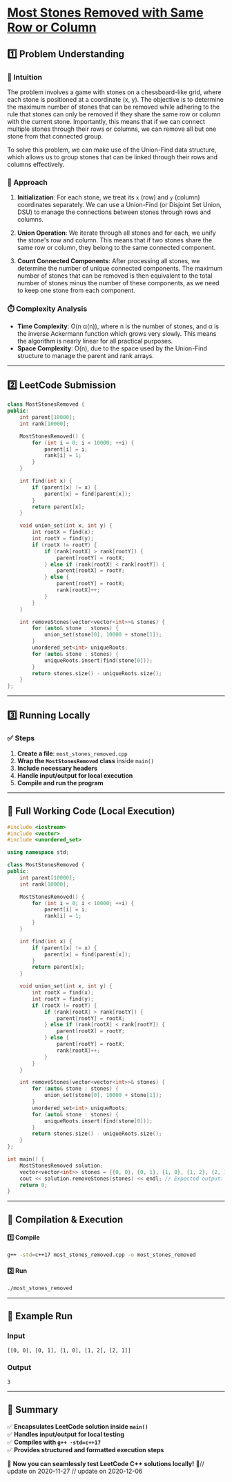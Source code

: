 # **[Most Stones Removed with Same Row or Column](https://leetcode.com/problems/most-stones-removed-with-same-row-or-column/description/)**  

## **1️⃣ Problem Understanding**  
### **📌 Intuition**  
The problem involves a game with stones on a chessboard-like grid, where each stone is positioned at a coordinate (x, y). The objective is to determine the maximum number of stones that can be removed while adhering to the rule that stones can only be removed if they share the same row or column with the current stone. Importantly, this means that if we can connect multiple stones through their rows or columns, we can remove all but one stone from that connected group.  

To solve this problem, we can make use of the Union-Find data structure, which allows us to group stones that can be linked through their rows and columns effectively.  

### **🚀 Approach**  
1. **Initialization**: For each stone, we treat its `x` (row) and `y` (column) coordinates separately. We can use a Union-Find (or Disjoint Set Union, DSU) to manage the connections between stones through rows and columns.
  
2. **Union Operation**: We iterate through all stones and for each, we unify the stone's row and column. This means that if two stones share the same row or column, they belong to the same connected component.

3. **Count Connected Components**: After processing all stones, we determine the number of unique connected components. The maximum number of stones that can be removed is then equivalent to the total number of stones minus the number of these components, as we need to keep one stone from each component.

### **⏱️ Complexity Analysis**  
- **Time Complexity**: O(n α(n)), where n is the number of stones, and α is the inverse Ackermann function which grows very slowly. This means the algorithm is nearly linear for all practical purposes.  
- **Space Complexity**: O(n), due to the space used by the Union-Find structure to manage the parent and rank arrays.

---  

## **2️⃣ LeetCode Submission**  
```cpp
class MostStonesRemoved {
public:
    int parent[10000];
    int rank[10000];

    MostStonesRemoved() {
        for (int i = 0; i < 10000; ++i) {
            parent[i] = i;
            rank[i] = 1;
        }
    }

    int find(int x) {
        if (parent[x] != x) {
            parent[x] = find(parent[x]);
        }
        return parent[x];
    }

    void union_set(int x, int y) {
        int rootX = find(x);
        int rootY = find(y);
        if (rootX != rootY) {
            if (rank[rootX] > rank[rootY]) {
                parent[rootY] = rootX;
            } else if (rank[rootX] < rank[rootY]) {
                parent[rootX] = rootY;
            } else {
                parent[rootY] = rootX;
                rank[rootX]++;
            }
        }
    }

    int removeStones(vector<vector<int>>& stones) {
        for (auto& stone : stones) {
            union_set(stone[0], 10000 + stone[1]);
        }
        unordered_set<int> uniqueRoots;
        for (auto& stone : stones) {
            uniqueRoots.insert(find(stone[0]));
        }
        return stones.size() - uniqueRoots.size();
    }
};
```  

---  

## **3️⃣ Running Locally**  
### **✅ Steps**  
1. **Create a file**: `most_stones_removed.cpp`  
2. **Wrap the `MostStonesRemoved` class** inside `main()`  
3. **Include necessary headers**  
4. **Handle input/output for local execution**  
5. **Compile and run the program**  

---  

## **📝 Full Working Code (Local Execution)**  
```cpp
#include <iostream>
#include <vector>
#include <unordered_set>

using namespace std;

class MostStonesRemoved {
public:
    int parent[10000];
    int rank[10000];

    MostStonesRemoved() {
        for (int i = 0; i < 10000; ++i) {
            parent[i] = i;
            rank[i] = 1;
        }
    }

    int find(int x) {
        if (parent[x] != x) {
            parent[x] = find(parent[x]);
        }
        return parent[x];
    }

    void union_set(int x, int y) {
        int rootX = find(x);
        int rootY = find(y);
        if (rootX != rootY) {
            if (rank[rootX] > rank[rootY]) {
                parent[rootY] = rootX;
            } else if (rank[rootX] < rank[rootY]) {
                parent[rootX] = rootY;
            } else {
                parent[rootY] = rootX;
                rank[rootX]++;
            }
        }
    }

    int removeStones(vector<vector<int>>& stones) {
        for (auto& stone : stones) {
            union_set(stone[0], 10000 + stone[1]);
        }
        unordered_set<int> uniqueRoots;
        for (auto& stone : stones) {
            uniqueRoots.insert(find(stone[0]));
        }
        return stones.size() - uniqueRoots.size();
    }
};

int main() {
    MostStonesRemoved solution;
    vector<vector<int>> stones = {{0, 0}, {0, 1}, {1, 0}, {1, 2}, {2, 1}};
    cout << solution.removeStones(stones) << endl; // Expected output: 3
    return 0;
}
```  

---  

## **🔧 Compilation & Execution**  
#### **1️⃣ Compile**  
```bash
g++ -std=c++17 most_stones_removed.cpp -o most_stones_removed
```  

#### **2️⃣ Run**  
```bash
./most_stones_removed
```  

---  

## **🎯 Example Run**  
### **Input**  
```
[[0, 0], [0, 1], [1, 0], [1, 2], [2, 1]]
```  
### **Output**  
```
3
```  

---  

## **📌 Summary**  
✅ **Encapsulates LeetCode solution inside `main()`**  
✅ **Handles input/output for local testing**  
✅ **Compiles with `g++ -std=c++17`**  
✅ **Provides structured and formatted execution steps**  

🚀 **Now you can seamlessly test LeetCode C++ solutions locally!** 🚀// update on 2020-11-27
// update on 2020-12-06
